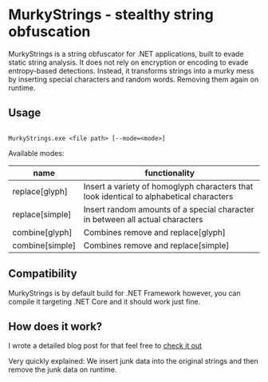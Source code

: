 ﻿# MurkyStrings - stealthy string obfuscation

MurkyStrings is a string obfuscator for .NET applications, built to evade static string analysis. It does not rely on encryption or encoding to evade entropy-based detections. Instead, it transforms strings into a murky mess by inserting special characters and random words. Removing them again on runtime.



## Usage



```

MurkyStrings.exe <file path> [--mode=<mode>]

```



Available modes:

| name | functionality |
|---|---|
|replace[glyph]|Insert a variety of homoglyph characters that look identical to alphabetical characters|
|replace[simple]|Insert random amounts of a special character in between all actual characters | |remove|Insert random method names and spaces into the original string|
|combine[glyph]|Combines remove and replace[glyph]|
|combine[simple]|Combines remove and replace[simple]|




## Compatibility



MurkyStrings is by default build for .NET Framework however, you can compile it targeting .NET Core and it should work just fine.


## How does it work?



I wrote a detailed blog post for that feel free to [check it out]()



Very quickly explained: We insert junk data into the original strings and then remove the junk data on runtime.
